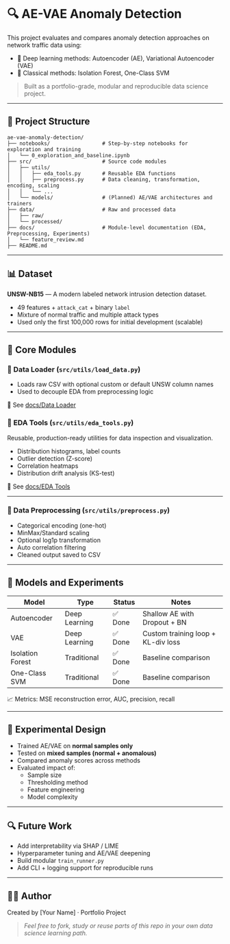 # 🔍 AE-VAE Anomaly Detection

This project evaluates and compares anomaly detection approaches on network traffic data using:

- 🧠 Deep learning methods: Autoencoder (AE), Variational Autoencoder (VAE)
- 🧪 Classical methods: Isolation Forest, One-Class SVM

> Built as a portfolio-grade, modular and reproducible data science project.

---

## 📁 Project Structure

```
ae-vae-anomaly-detection/
├── notebooks/                 # Step-by-step notebooks for exploration and training
│   └── 0_exploration_and_baseline.ipynb
├── src/                       # Source code modules
│   ├── utils/
│   │   ├── eda_tools.py       # Reusable EDA functions
│   │   ├── preprocess.py      # Data cleaning, transformation, encoding, scaling
│   │   └── ...
│   └── models/                # (Planned) AE/VAE architectures and trainers
├── data/                      # Raw and processed data
│   ├── raw/
│   └── processed/
├── docs/                      # Module-level documentation (EDA, Preprocessing, Experiments)
│   └── feature_review.md
├── README.md
```

---

## 📊 Dataset

**UNSW-NB15** — A modern labeled network intrusion detection dataset.

- 49 features + `attack_cat` + binary `label`
- Mixture of normal traffic and multiple attack types
- Used only the first 100,000 rows for initial development (scalable)

---

## 🧰 Core Modules

### 🔹 Data Loader (`src/utils/load_data.py`)

- Loads raw CSV with optional custom or default UNSW column names
- Used to decouple EDA from preprocessing logic

📘 See [docs/Data Loader](src/utils/load_data.md)

### 🔹 EDA Tools (`src/utils/eda_tools.py`)

Reusable, production-ready utilities for data inspection and visualization.

- Distribution histograms, label counts
- Outlier detection (Z-score)
- Correlation heatmaps
- Distribution drift analysis (KS-test)

📘 See [docs/EDA Tools](src/utils/eda_tools.md)

---

### 🔹 Data Preprocessing (`src/utils/preprocess.py`)

- Categorical encoding (one-hot)
- MinMax/Standard scaling
- Optional log1p transformation
- Auto correlation filtering
- Cleaned output saved to CSV

---

## 🔬 Models and Experiments

| Model            | Type         | Status  | Notes                                   |
|------------------|--------------|---------|-----------------------------------------|
| Autoencoder      | Deep Learning | ✅ Done | Shallow AE with Dropout + BN            |
| VAE              | Deep Learning | ✅ Done | Custom training loop + KL-div loss      |
| Isolation Forest | Traditional  | ✅ Done | Baseline comparison                      |
| One-Class SVM    | Traditional  | ✅ Done | Baseline comparison                      |

📈 Metrics: MSE reconstruction error, AUC, precision, recall

---

## 🧪 Experimental Design

- Trained AE/VAE on **normal samples only**
- Tested on **mixed samples (normal + anomalous)**
- Compared anomaly scores across methods
- Evaluated impact of:
  - Sample size
  - Thresholding method
  - Feature engineering
  - Model complexity

---

## 🔍 Future Work

- Add interpretability via SHAP / LIME
- Hyperparameter tuning and AE/VAE deepening
- Build modular `train_runner.py`
- Add CLI + logging support for reproducible runs

---

## 👩‍💻 Author

Created by [Your Name] · Portfolio Project  
> *Feel free to fork, study or reuse parts of this repo in your own data science learning path.*